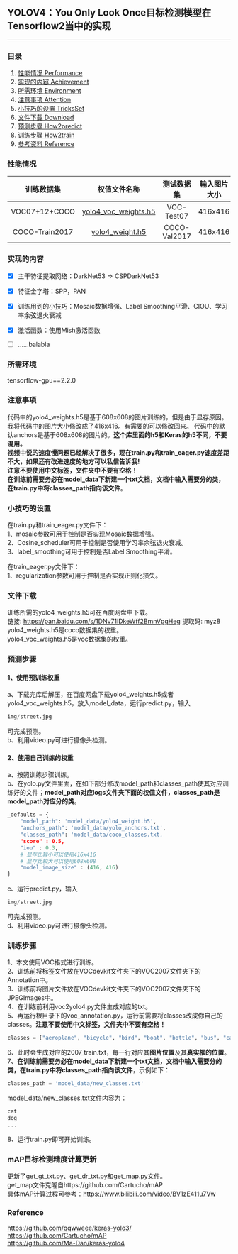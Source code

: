 ## YOLOV4：You Only Look Once目标检测模型在Tensorflow2当中的实现
---


### 目录
1. [性能情况 Performance](#性能情况)
2. [实现的内容 Achievement](#实现的内容)
3. [所需环境 Environment](#所需环境)
4. [注意事项 Attention](#注意事项)
5. [小技巧的设置 TricksSet](#小技巧的设置)
6. [文件下载 Download](#文件下载)
7. [预测步骤 How2predict](#预测步骤)
8. [训练步骤 How2train](#训练步骤)
9. [参考资料 Reference](#Reference)

### 性能情况
| 训练数据集 | 权值文件名称 | 测试数据集 | 输入图片大小 | mAP 0.5:0.95 | mAP 0.5 |
| :-----: | :-----: | :------: | :------: | :------: | :-----: |
| VOC07+12+COCO | [yolo4_voc_weights.h5](https://github.com/bubbliiiing/yolov4-tf2/releases/download/v1.0/yolo4_voc_weights.h5) | VOC-Test07 | 416x416 | - | 81.4
| COCO-Train2017 | [yolo4_weight.h5](https://github.com/bubbliiiing/yolov4-tf2/releases/download/v1.0/yolo4_weight.h5) | COCO-Val2017 | 416x416 | 43.1 | 66.0

### 实现的内容
- [x] 主干特征提取网络：DarkNet53 => CSPDarkNet53
- [x] 特征金字塔：SPP，PAN
- [x] 训练用到的小技巧：Mosaic数据增强、Label Smoothing平滑、CIOU、学习率余弦退火衰减
- [x] 激活函数：使用Mish激活函数
- [ ] ……balabla


### 所需环境
tensorflow-gpu==2.2.0  

### 注意事项
代码中的yolo4_weights.h5是基于608x608的图片训练的，但是由于显存原因。我将代码中的图片大小修改成了416x416。有需要的可以修改回来。 代码中的默认anchors是基于608x608的图片的。**这个库里面的h5和Keras的h5不同，不要混用。**  
**视频中说的速度慢问题已经解决了很多，现在train.py和train_eager.py速度差距不大，如果还有改进速度的地方可以私信告诉我!**  
**注意不要使用中文标签，文件夹中不要有空格！**   
**在训练前需要务必在model_data下新建一个txt文档，文档中输入需要分的类，在train.py中将classes_path指向该文件**。  

### 小技巧的设置
在train.py和train_eager.py文件下：   
1、mosaic参数可用于控制是否实现Mosaic数据增强。   
2、Cosine_scheduler可用于控制是否使用学习率余弦退火衰减。   
3、label_smoothing可用于控制是否Label Smoothing平滑。  

在train_eager.py文件下：   
1、regularization参数可用于控制是否实现正则化损失。  

### 文件下载
训练所需的yolo4_weights.h5可在百度网盘中下载。  
链接: https://pan.baidu.com/s/1DNv71lDkeWff2BmnVpgHeg 提取码: myz8  
yolo4_weights.h5是coco数据集的权重。  
yolo4_voc_weights.h5是voc数据集的权重。

### 预测步骤
#### 1、使用预训练权重
a、下载完库后解压，在百度网盘下载yolo4_weights.h5或者yolo4_voc_weights.h5，放入model_data，运行predict.py，输入  
```python
img/street.jpg
```
可完成预测。  
b、利用video.py可进行摄像头检测。  
#### 2、使用自己训练的权重
a、按照训练步骤训练。  
b、在yolo.py文件里面，在如下部分修改model_path和classes_path使其对应训练好的文件；**model_path对应logs文件夹下面的权值文件，classes_path是model_path对应分的类**。  
```python
_defaults = {
    "model_path": 'model_data/yolo4_weight.h5',
    "anchors_path": 'model_data/yolo_anchors.txt',
    "classes_path": 'model_data/coco_classes.txt,
    "score" : 0.5,
    "iou" : 0.3,
    # 显存比较小可以使用416x416
    # 显存比较大可以使用608x608
    "model_image_size" : (416, 416)
}

```
c、运行predict.py，输入  
```python
img/street.jpg
```
可完成预测。  
d、利用video.py可进行摄像头检测。  

### 训练步骤
1、本文使用VOC格式进行训练。  
2、训练前将标签文件放在VOCdevkit文件夹下的VOC2007文件夹下的Annotation中。  
3、训练前将图片文件放在VOCdevkit文件夹下的VOC2007文件夹下的JPEGImages中。  
4、在训练前利用voc2yolo4.py文件生成对应的txt。  
5、再运行根目录下的voc_annotation.py，运行前需要将classes改成你自己的classes。**注意不要使用中文标签，文件夹中不要有空格！**   
```python
classes = ["aeroplane", "bicycle", "bird", "boat", "bottle", "bus", "car", "cat", "chair", "cow", "diningtable", "dog", "horse", "motorbike", "person", "pottedplant", "sheep", "sofa", "train", "tvmonitor"]
```
6、此时会生成对应的2007_train.txt，每一行对应其**图片位置**及其**真实框的位置**。  
7、**在训练前需要务必在model_data下新建一个txt文档，文档中输入需要分的类，在train.py中将classes_path指向该文件**，示例如下：   
```python
classes_path = 'model_data/new_classes.txt'    
```
model_data/new_classes.txt文件内容为：   
```python
cat
dog
...
```
8、运行train.py即可开始训练。

### mAP目标检测精度计算更新
更新了get_gt_txt.py、get_dr_txt.py和get_map.py文件。  
get_map文件克隆自https://github.com/Cartucho/mAP  
具体mAP计算过程可参考：https://www.bilibili.com/video/BV1zE411u7Vw

### Reference
https://github.com/qqwweee/keras-yolo3/  
https://github.com/Cartucho/mAP  
https://github.com/Ma-Dan/keras-yolo4  
